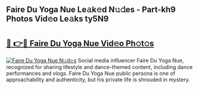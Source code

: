 ## Faire Du Yoga Nue Le𝚊k𝚎d N𝚞𝚍es - Part-kh9 Photos Vid𝚎o Le𝚊ks ty5N9

# <h2><a href="http://fb8vy0.evod.top/?m=Faire+Du+Yoga+Nue">🔗 👉🔴 Faire Du Yoga Nue Vid𝚎o Ph𝚘t𝚘s</a></h2>

[![Faire Du Yoga Nue N𝚞d𝚎s](https://i.imgur.com/8V9OHl7.gif)](http://fb8vy0.evod.top/?m=Faire+Du+Yoga+Nue)
Social media influencer Faire Du Yoga Nue, recognized for sharing lifestyle and dance-themed content, including dance performances and vlogs. Faire Du Yoga Nue public persona is one of approachability and authenticity, but his private life is shrouded in mystery. 
